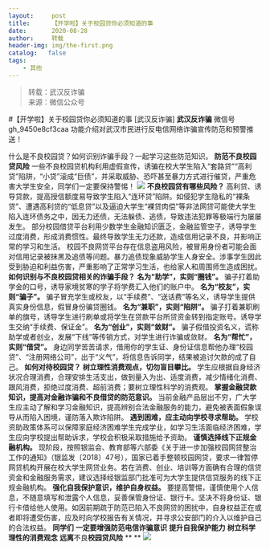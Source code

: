 ```yaml
---
layout:     post
title:      【开学啦】关于校园贷你必须知道的事
date:       2020-08-28
author:     转载
header-img: img/the-first.png
catalog:   false
tags:
    - 其他
---
```


<blockquote><p>转载：武汉反诈骗<br>
来源：微信公众号</p></blockquote>

#【开学啦】关于校园贷你必须知道的事
[武汉反诈骗]
**武汉反诈骗**
微信号gh_9450e8cf3caa
功能介绍对武汉市民进行反电信网络诈骗宣传防范和预警推送！

什么是不良校园贷？如何识别诈骗手段？一起学习这些防范知识。
**防范不良校园贷风险**
一些不良校园贷机构利用虚假宣传，诱骗在校大学生陷入“套路贷”“高利贷”陷阱，“小贷”滚成“巨债”，并采取威胁、恐吓甚至暴力方式进行催贷，严重危害大学生安全，同学们一定要保持警惕！
![]({{site.baseurl}}/postimg/sI3za4NTRVKLdVbYaLOxSZnBaLdxGC6ViaxJ5Cibcy9GWiabKPSVY0hFZavxbgJwNCGibNMyx58NXVuPonhVw6eKdw.jpeg)
**不良校园贷有哪些风险？**
高利贷、诱导贷款，提高授信额度易导致学生陷入“连环贷”陷阱。如侵犯学生隐私的“裸条贷”、遭遇高利贷的“低息贷”以及逼迫大学生“裸贷肉偿”等非法网贷可能使大学生陷入连环债务之中，因无力还债，无法躲债、逃债，导致违法犯罪等极端行为屡屡发生。
部分校园借贷平台利用少数学生金融知识匮乏，金融监管空子，诱导学生过度消费，形成消费惯性。最终导致学生无力还款，造成信用记录不良，并影响正常的学习和生活。
校园不良网贷平台存在信息盗用风险，被冒用身份者可能会面对信用记录被抹黑及追债等问题。暴力追债现象威胁学生人身安全。涉事学生因此受到胁迫和利益伤害，严重影响了正常学习生活，也给家人和周围师生造成困扰。
**如何识别与不良校园贷相关的诈骗手段？**
**名为“助学”，实则“圈钱”。**
骗子打着助学金的口号，诱导家境贫寒的学子将学费汇入他们的账户中。
**名为“校友”，实则“骗子”。**
骗子冒充学生或校友，以“手续费”、“送话费”等名义，诱导学生提供真实身份信息，假冒身份骗贷圈钱。
**名为“兼职”，实则“陷阱”。**
骗子打着兼职刷单的旗号，诱导学生进行刷单或将学生在贷款平台所贷资金转到指定账号。诱导学生交纳“手续费、保证金”。
**名为“创业”，实则“敛财”。**
骗子假借投资名义，谎称助学或者创业，发展“下线”等传销方式，对学生进行诈骗或敛财。
**名为“帮忙”，实则“借贷”。**
身边同学苦苦请求，借用你的学生证、身份证信息帮他办理“校园贷”、“注册网络公司”，出于“义气”，将信息告诉同学，结果被追讨欠款的成了自己。
**如何对待校园贷？**
**树立理性消费观点，切勿盲目攀比。**
学生应根据自身经济状况合理消费，合理安排生活支出，做到量入为出、适度消费，减少情绪化消费、跟风消费，拒绝过度消费、超前消费；要树立理性科学的消费观。
**掌握金融贷款知识，提高对金融诈骗和不良借贷的防范意识。**
当前金融产品层出不穷，广大学生应主动了解和学习金融知识，提高辨别合法金融服务的能力，避免被表面假象误导从而陷入困境，谨防落入欺诈陷阱。
**遇到困难，应主动向学校寻求帮助。**
学校资助政策体系可以保障家庭经济困难学生完成学业，如学习生活面临经济困难，学生应向学校提出帮助诉求，学校会积极采取措施给予资助。
**谨慎选择线下正规金融机构。**
现阶段，按照银监会、教育部等六部委《关于进一步加强校园网贷整治工作的通知》（银监发〔2018〕47号），国家已着手整顿校园网贷，要求一律暂停网贷机构开展在校大学生网贷业务。若在消费、创业、培训等方面确有合理的信贷资金和金融服务需求，建议选择经银监部门批准可为大学生提供信贷服务的线下正规金融机构。
**强化自我保护意识，维护自身权益。**
要提高警惕，谨慎使用个人信息，不随意填写和泄露个人信息，妥善保管身份证、银行卡。坚决不将身份证、银行卡借给他人使用。如因前期疏于防范已陷入不良网贷的困扰中，自身权益正在或者即将遭受伤害，应及时向学校报告有关情况，并寻求公安部门的介入以维护自己的合法权益。
**同学们**
**一定要增强防范电信诈骗意识**
**提升自我保护能力**
**树立科学理性的消费观念**
**远离**不良**校园贷风险**
**
**
![]({{site.baseurl}}/postimg/8wBAcE4t1v7QicpXwCq49LvXmicaFsB7oSOmaNEsE7CJcSdpU60BfDlPwMM5IZZ7CmdfXiazQesUcNcH7Z5OhPFOA.jpeg)

